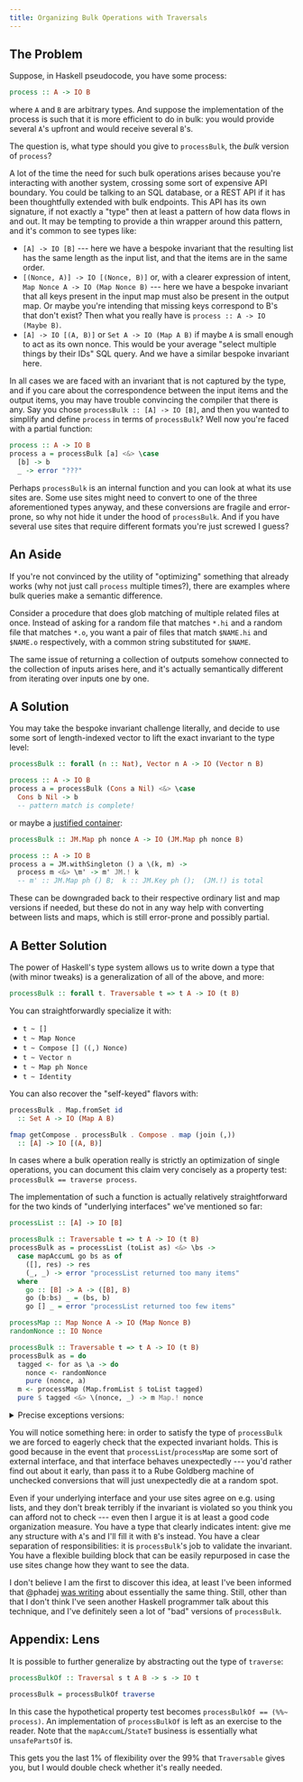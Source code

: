 ```yaml
---
title: Organizing Bulk Operations with Traversals
---
```


## The Problem

Suppose, in Haskell pseudocode, you have some process:
```hs
process :: A -> IO B
```
where `A` and `B` are arbitrary types. And suppose the implementation of the process is such that it is more efficient to do in bulk: you would provide several `A`'s upfront and would receive several `B`'s.

The question is, what type should you give to `processBulk`, the *bulk* version of `process`?
<!-- more -->

A lot of the time the need for such bulk operations arises because you're interacting with another system, crossing some sort of expensive API boundary. You could be talking to an SQL database, or a REST API if it has been thoughtfully extended with bulk endpoints. This API has its own signature, if not exactly a "type" then at least a pattern of how data flows in and out. It may be tempting to provide a thin wrapper around this pattern, and it's common to see types like:

- `[A] -> IO [B]` --- here we have a bespoke invariant that the resulting list has the same length as the input list, and that the items are in the same order.
- `[(Nonce, A)] -> IO [(Nonce, B)]` or, with a clearer expression of intent, `Map Nonce A -> IO (Map Nonce B)` --- here we have a bespoke invariant that all keys present in the input map must also be present in the output map. Or maybe you're intending that missing keys correspond to B's that don't exist? Then what you really have is `process :: A -> IO (Maybe B)`.
- `[A] -> IO [(A, B)]` or `Set A -> IO (Map A B)` if maybe `A` is small enough to act as its own nonce. This would be your average "select multiple things by their IDs" SQL query. And we have a similar bespoke invariant here.

In all cases we are faced with an invariant that is not captured by the type, and if you care about the correspondence between the input items and the output items, you may have trouble convincing the compiler that there is any. Say you chose `processBulk :: [A] -> IO [B]`, and then you wanted to simplify and define `process` in terms of `processBulk`? Well now you're faced with a partial function:
```hs
process :: A -> IO B
process a = processBulk [a] <&> \case
  [b] -> b
  _ -> error "???"
```

Perhaps `processBulk` is an internal function and you can look at what its use sites are. Some use sites might need to convert to one of the three aforementioned types anyway, and these conversions are fragile and error-prone, so why not hide it under the hood of `processBulk`. And if you have several use sites that require different formats you're just screwed I guess?

## An Aside

If you're not convinced by the utility of "optimizing" something that already works (why not just call `process` multiple times?), there are examples where bulk queries make a semantic difference.

Consider a procedure that does glob matching of multiple related files at once. Instead of asking for a random file that matches `*.hi` and a random file that matches `*.o`, you want a pair of files that match `$NAME.hi` and `$NAME.o` respectively, with a common string substituted for `$NAME`.

The same issue of returning a collection of outputs somehow connected to the collection of inputs arises here, and it's actually semantically different from iterating over inputs one by one.

## A Solution

You may take the bespoke invariant challenge literally, and decide to use some sort of length-indexed vector to lift the exact invariant to the type level:
```hs
processBulk :: forall (n :: Nat), Vector n A -> IO (Vector n B)

process :: A -> IO B
process a = processBulk (Cons a Nil) <&> \case
  Cons b Nil -> b
  -- pattern match is complete!
```
or maybe a [justified container](https://hackage.haskell.org/package/justified-containers):
```hs
processBulk :: JM.Map ph nonce A -> IO (JM.Map ph nonce B)

process :: A -> IO B
process a = JM.withSingleton () a \(k, m) ->
  process m <&> \m' -> m' JM.! k
  -- m' :: JM.Map ph () B;  k :: JM.Key ph ();  (JM.!) is total
```

These can be downgraded back to their respective ordinary list and map versions if needed, but these do not in any way help with converting between lists and maps, which is still error-prone and possibly partial.

## A Better Solution

The power of Haskell's type system allows us to write down a type that (with minor tweaks) is a generalization of all of the above, and more:
```hs
processBulk :: forall t. Traversable t => t A -> IO (t B)
```
You can straightforwardly specialize it with:
- `t ~ []`
- `t ~ Map Nonce`
- `t ~ Compose [] ((,) Nonce)`
- `t ~ Vector n`
- `t ~ Map ph Nonce`
- `t ~ Identity`

You can also recover the "self-keyed" flavors with:
```hs
processBulk . Map.fromSet id
  :: Set A -> IO (Map A B)

fmap getCompose . processBulk . Compose . map (join (,))
  :: [A] -> IO [(A, B)]
```

In cases where a bulk operation really is strictly an optimization of single operations, you can document this claim very concisely as a property test: `processBulk == traverse process`.

The implementation of such a function is actually relatively straightforward for the two kinds of "underlying interfaces" we've mentioned so far:
```hs
processList :: [A] -> IO [B]

processBulk :: Traversable t => t A -> IO (t B)
processBulk as = processList (toList as) <&> \bs ->
  case mapAccumL go bs as of
    ([], res) -> res
    (_, _) -> error "processList returned too many items"
  where
    go :: [B] -> A -> ([B], B)
    go (b:bs) _ = (bs, b)
    go [] _ = error "processList returned too few items"
```

```hs
processMap :: Map Nonce A -> IO (Map Nonce B)
randomNonce :: IO Nonce

processBulk :: Traversable t => t A -> IO (t B)
processBulk as = do
  tagged <- for as \a -> do
    nonce <- randomNonce
    pure (nonce, a)
  m <- processMap (Map.fromList $ toList tagged)
  pure $ tagged <&> \(nonce, _) -> m Map.! nonce
```

<details><summary>Precise exceptions versions:</summary>
{% highlight hs %}
processBulk :: Traversable t => t A -> IO (t B)
processBulk as = processList (toList as) >>= \bs ->
  runStateT (traverse (StateT . go) as) bs >>= \case
    (res, []) -> pure res
    (_, _) -> fail "processList returned too many items"
  where
    go :: A -> [B] -> IO (B, [B])
    go _ (b:bs) = pure (b, bs)
    go _ [] = fail "processList returned too few items"
{% endhighlight %}
{% highlight hs %}
processBulk :: Traversable t => t A -> IO (t B)
processBulk as = do
  tagged <- for as \a -> do
    nonce <- randomNonce
    pure (nonce, a)
  m <- processMap (Map.fromList $ toList tagged)
  for tagged \(nonce, _) -> case Map.lookup nonce m of
    Just b -> pure b
    Nothing -> fail "processMap didn't return a key we've given it"
{% endhighlight %}
</details>

You will notice something here: in order to satisfy the type of `processBulk` we are forced to eagerly check that the expected invariant holds. This is good because in the event that `processList`/`processMap` are some sort of external interface, and that interface behaves unexpectedly --- you'd rather find out about it early, than pass it to a Rube Goldberg machine of unchecked conversions that will just unexpectedly die at a random spot.

Even if your underlying interface and your use sites agree on e.g. using lists, and they don't break terribly if the invariant is violated so you think you can afford not to check --- even then I argue it is at least a good code organization measure. You have a type that clearly indicates intent: give me any structure with `A`'s and I'll fill it with `B`'s instead. You have a clear separation of responsibilities: it is `processBulk`'s job to validate the invariant. You have a flexible building block that can be easily repurposed in case the use sites change how they want to see the data.

I don't believe I am the first to discover this idea, at least I've been informed that @phadej [was writing](https://oleg.fi/gists/posts/2023-10-12-use-traversals-for-batch-operations.html) about essentially the same thing. Still, other than that I don't think I've seen another Haskell programmer talk about this technique, and I've definitely seen a lot of "bad" versions of `processBulk`.

## Appendix: Lens

It is possible to further generalize by abstracting out the type of `traverse`:
```hs
processBulkOf :: Traversal s t A B -> s -> IO t

processBulk = processBulkOf traverse
```

In this case the hypothetical property test becomes `processBulkOf == (%%~ process)`. An implementation of `processBulkOf` is left as an exercise to the reader. Note that the `mapAccumL`/`StateT` business is essentially what `unsafePartsOf` is.

This gets you the last 1% of flexibility over the 99% that `Traversable` gives you, but I would double check whether it's really needed.
